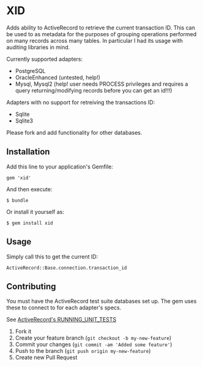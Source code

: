 # XID

Adds ability to ActiveRecord to retrieve the current transaction ID. This can be used to as metadata
for the purposes of grouping operations performed on many records across many tables. In particular I
had its usage with auditing libraries in mind.

Currently supported adapters:

- PostgreSQL
- OracleEnhanced (untested, help!)
- Mysql, Mysql2 (help! user needs PROCESS privileges and requires a query returning/modifying records before you can get an id!!!)

Adapters with no support for retreiving the transactions ID:

- Sqlite
- Sqlite3


Please fork and add functionality for other databases.

## Installation

Add this line to your application's Gemfile:

    gem 'xid'

And then execute:

    $ bundle

Or install it yourself as:

    $ gem install xid 

## Usage

Simply call this to get the current ID:

    ActiveRecord::Base.connection.transaction_id


## Contributing

You must have the ActiveRecord test suite databases set up. The gem uses these to connect to
for each adapter's specs. 

See [ActiveRecord's RUNNING_UNIT_TESTS](https://github.com/rails/rails/blob/master/activerecord/RUNNING_UNIT_TESTS)

1. Fork it
2. Create your feature branch (`git checkout -b my-new-feature`)
3. Commit your changes (`git commit -am 'Added some feature'`)
4. Push to the branch (`git push origin my-new-feature`)
5. Create new Pull Request
